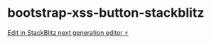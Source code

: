 # bootstrap-xss-button-stackblitz

[Edit in StackBlitz next generation editor ⚡️](https://stackblitz.com/~/github.com/hdtmccallie/bootstrap-xss-button-stackblitz)